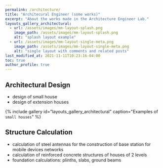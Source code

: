 ```yaml
---
permalink: /architecture/
title: "Architecural Engineer (some works)"
excerpt: "About the works made in the Architecture Engineer Lab."
layouts_gallery_architectural:
  - url: /assets/images/mm-layout-splash.png
    image_path: /assets/images/mm-layout-splash.png
    alt: "splash layout example"
  - url: /assets/images/mm-layout-single-meta.png
    image_path: /assets/images/mm-layout-single-meta.png
    alt: "single layout with comments and related posts"
last_modified_at: 2021-11-11T10:23:16-04:00
toc: true
author_profile: true
---
```


## Architectural Design

- design of small house
- design of extension houses

{% include gallery id="layouts_gallery_architectural" caption="Examples of `small houses`" %}

## Structure Calculation

- calculation of steel antennas for the construction of base station for mobile devices networks
- calculation of reinforced concrete structures of houses of 2 levels
- foundation calculations: plinths, slabs, ground beams

